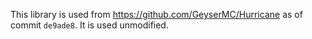 This library is used from https://github.com/GeyserMC/Hurricane as of commit
`de9ade8`. It is used unmodified.
